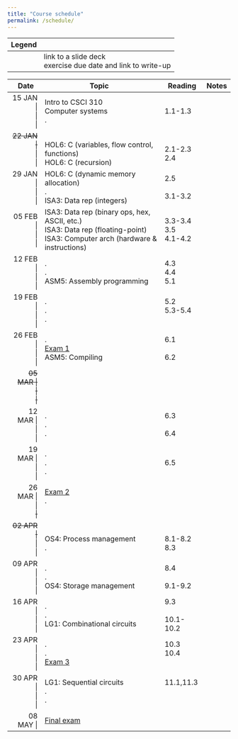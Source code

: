 ```yaml
---
title: "Course schedule"
permalink: /schedule/
---
```


| Legend |   |
| -----: | - |
| <span class="far fa-file-pdf"></span><br><span class="fas fa-pencil-alt"></span> | link to a slide deck<br>exercise due date and link to write-up |

| Date&nbsp;&nbsp;                 | Topic                                                                                                                             | Reading                   | Notes                                                                 |
| -------------------------------: | --------------------------------------------------------------------------------------------------------------------------------- | ------------------------- | --------------------------------------------------------------------- |
| 15 JAN \|<br>\|<br>\|            | Intro to CSCI 310<br>Computer systems<br>.                                                                                        | <br>1.1-1.3<br>&nbsp;     | <br>[<span class="far fa-file-pdf"></span>][INTRO]<br>&nbsp;          |
| <del>22 JAN \|</del><br>\|<br>\| | <br>HOL6: C (variables, flow control, functions)<br>HOL6: C (recursion)                                                           | <br>2.1-2.3<br>2.4        | <br>[<span class="far fa-file-pdf"></span>][HOL6]<br>&nbsp;           |
| 29 JAN \|<br>\|<br>\|            | HOL6: C (dynamic memory allocation)<br>.<br>ISA3: Data rep (integers)                                                             | 2.5<br><br>3.1-3.2        | <br><br>[<span class="far fa-file-pdf"></span>][ISA3]                 |
| 05 FEB \|<br>\|<br>\|            | ISA3: Data rep (binary ops, hex, ASCII, etc.)<br>ISA3: Data rep (floating-point)<br>ISA3: Computer arch (hardware & instructions) | 3.3-3.4<br>3.5<br>4.1-4.2 | [<span class="fas fa-pencil-alt"></span>][EX1]<br><br>&nbsp;          |
| 12 FEB \|<br>\|<br>\|            | .<br>.<br>ASM5: Assembly programming                                                                                              | 4.3<br>4.4<br>5.1         | <br>[<span class="fas fa-pencil-alt"></span>][EX2]<br>[<span class="far fa-file-pdf"></span>][ASM5] |
| 19 FEB \|<br>\|<br>\|            | .<br>.<br>.                                                                                                                       | 5.2<br>5.3-5.4<br>&nbsp;  | <br>[<span class="fas fa-pencil-alt"></span>][EX3]<br>&nbsp;          |
| 26 FEB \|<br>\|<br>\|            | .<br>[Exam 1]<br>ASM5: Compiling                                                                                                  | 6.1<br><br>6.2            |                                                                       |
| <del>05 MAR \|<br>\|<br>\|</del> |                                                                                                                                   |                           |                                                                       |
| 12 MAR \|<br>\|<br>\|            | .<br>.<br>.                                                                                                                       | 6.3<br><br>6.4            | [<span class="fas fa-pencil-alt"></span>][EX4]<br><br>&nbsp;          |
| 19 MAR \|<br>\|<br>\|            | .<br>.<br>.                                                                                                                       | <br>6.5<br>&nbsp;         | [<span class="fas fa-pencil-alt"></span>][EX5]<br><br>&nbsp;          |
| 26 MAR \|<br>\|<br><del>\|</del> | [Exam 2]<br>.<br>&nbsp;                                                                                                           |                           |                                                                       |
| <del>02 APR \|</del><br>\|<br>\| | <br>OS4: Process management<br>.                                                                                                  | <br>8.1-8.2<br>8.3        | <br>[<span class="far fa-file-pdf"></span>][OS4]<br>&nbsp;            |
| 09 APR \|<br>\|<br>\|            | .<br>.<br>OS4: Storage management                                                                                                 | 8.4<br><br>9.1-9.2        | <br>[<span class="fas fa-pencil-alt"></span>][EX6]<br>&nbsp;          |
| 16 APR \|<br>\|<br>\|            | .<br>.<br>LG1: Combinational circuits                                                                                             | 9.3<br><br>10.1-10.2      | <br><br>[<span class="far fa-file-pdf"></span>][LG1]                  |
| 23 APR \|<br>\|<br>\|            | .<br>.<br>[Exam 3]                                                                                                                | 10.3<br>10.4<br>&nbsp;    | [<span class="fas fa-pencil-alt"></span>][EX7]<br><br>&nbsp;          |
| 30 APR \|<br>\|<br>\|            | LG1: Sequential circuits<br>.<br>.                                                                                                | 11.1,11.3<br><br>&nbsp;   | <br><br>[<span class="fas fa-pencil-alt"></span>][EX8]                |
| 08 MAY \|                        | [Final exam]                                                                                                                      |                           |                                                                       |

[Exam 1]:     ../study-guides/exam1/
[Exam 2]:     ../study-guides/exam2/
[Exam 3]:     ../study-guides/exam3/
[Final exam]: ../study-guides/final/
[EX1]: ../exercises/1/
[EX2]: ../exercises/2/
[EX3]: ../exercises/3/
[EX4]: ../exercises/4/
[EX5]: ../exercises/5/
[EX6]: ../exercises/6/
[EX7]: ../exercises/7/
[EX8]: ../exercises/8/
[INTRO]: ../assets/slides/intro/slides-final.pdf
[HOL6]:  ../assets/slides/hol6/slides-final.pdf
[ASM5]:  ../assets/slides/asm5/slides-final.pdf
[OS4]:   ../assets/slides/os4/slides-final.pdf
[ISA3]:  ../assets/slides/isa3/slides-final.pdf
[LG1]:   ../assets/slides/lg1/slides-final.pdf
